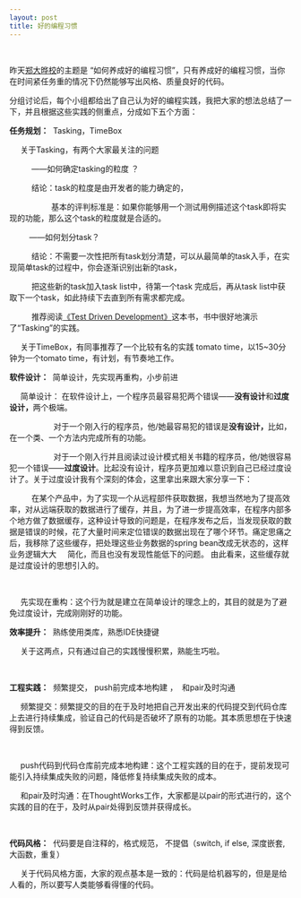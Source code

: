 ```yaml
---
layout: post
title: 好的编程习惯
---
```

<p>&nbsp;</p>
<p class="p1">昨天<a href="dreamhead.blogbus.cm" target="_blank">郑大晔校</a>的主题是 &ldquo;如何养成好的编程习惯&rdquo;，只有养成好的编程习惯，当你在时间紧任务重的情况下仍然能够写出风格、质量良好的代码。</p>
<p class="p1">分组讨论后，每个小组都给出了自己认为好的编程实践，我把大家的想法总结了一下，并且根据这些实践的侧重点，分成如下五个方面：</p>
<p class="p1"><strong>任务规划：</strong> &nbsp;Tasking，TimeBox</p>
<p class="p1">&nbsp;&nbsp; &nbsp; 关于Tasking，有两个大家最关注的问题</p>
<p class="p1">&nbsp;&nbsp; &nbsp; &nbsp; &nbsp; &nbsp;&mdash;&mdash;如何确定tasking的粒度 ？</p>
<p class="p1">&nbsp;&nbsp; &nbsp; &nbsp; &nbsp; &nbsp;结论：task的粒度是由开发者的能力确定的，</p>
<p class="p1">&nbsp;&nbsp; &nbsp; &nbsp; &nbsp; &nbsp; &nbsp; &nbsp; &nbsp; &nbsp; 基本的评判标准是：如果你能够用一个测试用例描述这个task即将实现的功能，那么这个task的粒度就是合适的。</p>
<p class="p1">&nbsp;&nbsp; &nbsp; &nbsp; &nbsp; &mdash;&mdash;如何划分task？</p>
<p class="p1">&nbsp;&nbsp; &nbsp; &nbsp; &nbsp; &nbsp;结论：不需要一次性把所有task划分清楚，可以从最简单的task入手，在实现简单task的过程中，你会逐渐识别出新的task，</p>
<p class="p1">&nbsp;&nbsp; &nbsp; &nbsp; &nbsp; &nbsp;把这些新的task加入task list中，待第一个task 完成后，再从task list中获取下一个task，如此持续下去直到所有需求都完成。</p>
<p class="p1">&nbsp;&nbsp; &nbsp; &nbsp; &nbsp; &nbsp;推荐阅读<a href="http://book.douban.com/subject/1230036/" target="_blank">《Test Driven Development》</a>这本书，书中很好地演示了&ldquo;Tasking&rdquo;的实践。</p>
<p class="p1">&nbsp;&nbsp; &nbsp; 关于TimeBox，有同事推荐了一个比较有名的实践 tomato time，以15~30分钟为一个tomato time，有计划，有节奏地工作。</p>
<p class="p1"><strong>软件设计： </strong>&nbsp;简单设计，先实现再重构，小步前进</p>
<p class="p1">&nbsp;&nbsp; &nbsp; 简单设计： 在软件设计上，一个程序员最容易犯两个错误&mdash;&mdash;<strong>没有设计</strong>和<strong>过度设计，</strong>两个极端。</p>
<p class="p1">&nbsp; &nbsp; &nbsp; &nbsp; &nbsp; &nbsp; &nbsp; &nbsp; &nbsp; &nbsp; 对于一个刚入行的程序员，他/她最容易犯的错误是<strong>没有设计，</strong>比如，在一个类、一个方法内完成所有的功能。</p>
<p class="p1">&nbsp; &nbsp; &nbsp; &nbsp; &nbsp; &nbsp; &nbsp; &nbsp; &nbsp; &nbsp; 对于一个刚入行并且阅读过设计模式相关书籍的程序员，他/她很容易犯一个错误&mdash;&mdash;<strong>过度设计</strong>。比起没有设计，程序员更加难以意识到自己已经过度设计了。关于过度设计我有个深刻的体会，这里拿出来跟大家分享一下：</p>
<p class="p1">&nbsp;&nbsp; &nbsp; &nbsp; &nbsp; &nbsp;在某个产品中，为了实现一个从远程部件获取数据，我想当然地为了提高效率，对从远端获取的数据进行了缓存，并且，为了进一步提高效率，在程序内部多个地方做了数据缓存，这种设计导致的问题是，在程序发布之后，当发现获取的数据是错误的时候，花了大量时间来定位错误的数据出现在了哪个环节。痛定思痛之后，我移除了这些缓存，把处理这些业务数据的spring bean改成无状态的，这样业务逻辑大大 &nbsp; &nbsp; 简化，而且也没有发现性能低下的问题。 由此看来，这些缓存就是过度设计的思想引入的。</p>
<p class="p2">&nbsp;</p>
<p class="p1">&nbsp;&nbsp; &nbsp; 先实现在重构：这个行为就是建立在简单设计的理念上的，其目的就是为了避免过度设计，完成刚刚好的功能。</p>
<p class="p1"><strong>效率提升： </strong>&nbsp;熟练使用类库，熟悉IDE快捷键</p>
<p class="p1">&nbsp;&nbsp; &nbsp; 关于这两点，只有通过自己的实践慢慢积累，熟能生巧啦。</p>
<p class="p1">&nbsp;</p>
<p class="p1"><strong>工程实践：</strong> &nbsp;频繁提交， push前完成本地构建 ， &nbsp;和pair及时沟通 &nbsp;</p>
<p class="p1">&nbsp;&nbsp; &nbsp; 频繁提交：频繁提交的目的在于及时地把自己开发出来的代码提交到代码仓库上去进行持续集成，验证自己的代码是否破坏了原有的功能。其本质思想在于快速得到反馈。</p>
<p class="p2">&nbsp;</p>
<p class="p1">&nbsp;&nbsp; &nbsp; push代码到代码仓库前完成本地构建：这个工程实践的目的在于，提前发现可能引入持续集成失败的问题，降低修复持续集成失败的成本。</p>
<p class="p1">&nbsp;&nbsp; &nbsp; 和pair及时沟通：在ThoughtWorks工作，大家都是以pair的形式进行的，这个实践的目的在于，及时从pair处得到反馈并获得成长。</p>
<p class="p2">&nbsp;</p>
<p class="p1"><strong>代码风格：</strong> &nbsp;代码要是自注释的，格式规范， 不提倡（switch, if else, 深度嵌套, 大函数，重复）</p>
<p class="p1">&nbsp;&nbsp; &nbsp; 关于代码风格方面，大家的观点基本是一致的：代码是给机器写的，但是是给人看的，所以要写人类能够看得懂的代码。</p>
<p>&nbsp;</p>
